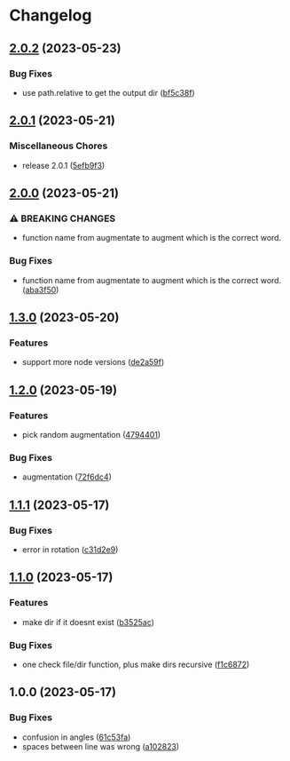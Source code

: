 # Changelog

## [2.0.2](https://github.com/santimirandarp/yolo-augment/compare/v2.0.1...v2.0.2) (2023-05-23)


### Bug Fixes

* use path.relative to get the output dir ([bf5c38f](https://github.com/santimirandarp/yolo-augment/commit/bf5c38fcc978a9abff9f10600689b8b508abf42c))

## [2.0.1](https://github.com/santimirandarp/yolo-augment/compare/v2.0.0...v2.0.1) (2023-05-21)


### Miscellaneous Chores

* release 2.0.1 ([5efb9f3](https://github.com/santimirandarp/yolo-augment/commit/5efb9f3411819db1359cbd202d30f59ad3e781a4))

## [2.0.0](https://github.com/santimirandarp/yolo-augment/compare/v1.3.0...v2.0.0) (2023-05-21)


### ⚠ BREAKING CHANGES

* function name from augmentate to augment which is the correct word.

### Bug Fixes

* function name from augmentate to augment which is the correct word. ([aba3f50](https://github.com/santimirandarp/yolo-augment/commit/aba3f509f1d1775b05b386de94df9fb303401c47))

## [1.3.0](https://github.com/santimirandarp/yolo-augment/compare/v1.2.0...v1.3.0) (2023-05-20)


### Features

* support more node versions ([de2a59f](https://github.com/santimirandarp/yolo-augment/commit/de2a59f8fd526e69ecc84c23ea44c06db0689859))

## [1.2.0](https://github.com/santimirandarp/yolo-augment/compare/v1.1.1...v1.2.0) (2023-05-19)


### Features

* pick random augmentation ([4794401](https://github.com/santimirandarp/yolo-augment/commit/4794401a9af332cfe3016f0450cdba7e2c4acef4))


### Bug Fixes

* augmentation ([72f6dc4](https://github.com/santimirandarp/yolo-augment/commit/72f6dc4fe874619f7f97d51436728f5014339b4a))

## [1.1.1](https://github.com/santimirandarp/yolo-augment/compare/v1.1.0...v1.1.1) (2023-05-17)


### Bug Fixes

* error in rotation ([c31d2e9](https://github.com/santimirandarp/yolo-augment/commit/c31d2e9807bd711fee5087ef845ec0d2549cc112))

## [1.1.0](https://github.com/santimirandarp/yolo-augment/compare/v1.0.0...v1.1.0) (2023-05-17)


### Features

* make dir if it doesnt exist ([b3525ac](https://github.com/santimirandarp/yolo-augment/commit/b3525ac79b4acf96c2028fefd6f76e9cea0630ff))


### Bug Fixes

* one check file/dir function, plus make dirs recursive ([f1c6872](https://github.com/santimirandarp/yolo-augment/commit/f1c68723b817bd7613ca5aae476815544f3a0164))

## 1.0.0 (2023-05-17)


### Bug Fixes

* confusion in angles ([61c53fa](https://github.com/santimirandarp/yolo-augment/commit/61c53fa3155d0743df0fd2fcf6c0a97ccb0571cb))
* spaces between line was wrong ([a102823](https://github.com/santimirandarp/yolo-augment/commit/a1028235353c272ffb2f55d4d56a026e65904a28))
